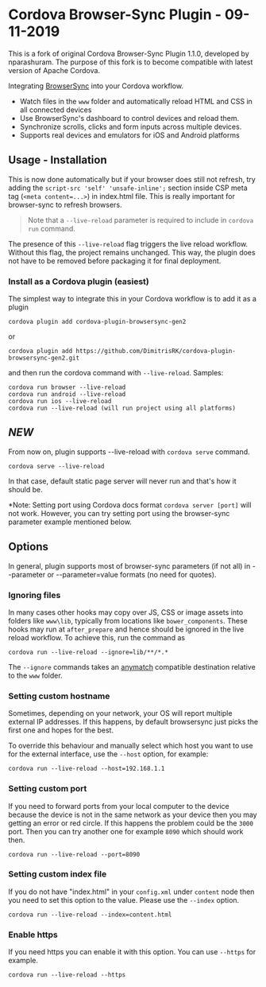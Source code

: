 # Cordova Browser-Sync Plugin - 09-11-2019

This is a fork of original Cordova Browser-Sync Plugin 1.1.0, developed by nparashuram.
The purpose of this fork is to become compatible with latest version of Apache Cordova.

Integrating [BrowserSync](http://browsersync.io) into your Cordova workflow.

- Watch files in the `www` folder and automatically reload HTML and CSS in all connected devices
- Use BrowserSync's dashboard to control devices and reload them.
- Synchronize scrolls, clicks and form inputs across multiple devices.
- Supports real devices and emulators for iOS and Android platforms

## Usage - Installation

This is now done automatically but if your browser does still not refresh, try adding the `script-src 'self' 'unsafe-inline';` section inside CSP meta tag (`<meta content=...>`) in index.html file. This is really important for browser-sync to refresh browsers.

> Note that a `--live-reload` parameter is required to include in `cordova run` command.

The presence of this `--live-reload` flag triggers the live reload workflow. Without this flag, the project remains unchanged. This way, the plugin does not have to be removed before packaging it for final deployment.

### Install as a Cordova plugin (easiest)
The simplest way to integrate this in your Cordova workflow is to add it as a plugin

```
cordova plugin add cordova-plugin-browsersync-gen2
```
or
```
cordova plugin add https://github.com/DimitrisRK/cordova-plugin-browsersync-gen2.git
```

and then run the cordova command with `--live-reload`. Samples:
```
cordova run browser --live-reload
cordova run android --live-reload
cordova run ios --live-reload
cordova run --live-reload (will run project using all platforms)
```

## *NEW*
From now on, plugin supports --live-reload with `cordova serve` command.
```
cordova serve --live-reload
```
In that case, default static page server will never run and that's how it should be.

*Note: Setting port using Cordova docs format `cordova server [port]` will not work.
However, you can try setting port using the browser-sync parameter example mentioned below.

## Options
In general, plugin supports most of browser-sync parameters (if not all) in --parameter or --parameter=value formats (no need for quotes).

### Ignoring files
In many cases other hooks may copy over JS, CSS or image assets into folders like `www\lib`, typically from locations like `bower_components`. These hooks may run at `after_prepare` and hence should be ignored in the live reload workflow. To achieve this, run the command as

```
cordova run --live-reload --ignore=lib/**/*.*
```

The `--ignore` commands takes an [anymatch](https://github.com/es128/anymatch) compatible destination relative to the `www` folder.

### Setting custom hostname
Sometimes, depending on your network, your OS will report multiple external IP addresses. If this happens, by default browsersync just picks the first one and hopes for the best.

To override this behaviour and manually select which host you want to use for the external interface, use the `--host` option, for example:

```
cordova run --live-reload --host=192.168.1.1
```

### Setting custom port
If you need to forward ports from your local computer to the device because the device is not in the same network as your device then you may getting an error or red circle.
If this happens the problem could be the `3000` port. Then you can try another one for example `8090` which should work then.

```
cordova run --live-reload --port=8090
```

### Setting custom index file
If you do not have "index.html" in your `config.xml` under `content` node then you need to set this option to the value.
Please use the `--index` option.

```
cordova run --live-reload --index=content.html
```

### Enable https
If you need https you can enable it with this option.
You can use `--https` for example.

```
cordova run --live-reload --https
```

